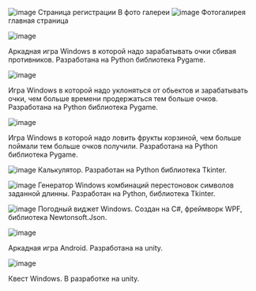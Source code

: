 ![image](https://github.com/E1K8/Project-s_demo/assets/142608556/0cf7def7-865a-4825-bfb2-14d43aa24694)
Страница регистрации В фото галереи
![image](https://github.com/E1K8/Project-s_demo/assets/142608556/73bd7eb3-75e7-4871-9152-0a4f378fdcb7)
Фотогалирея главная страница


![image](https://github.com/E1K8/Project-s_demo/assets/142608556/250cae62-954c-4c2d-8f27-5f5e6e16bd08)

Аркадная игра Windows в которой надо зарабатывать очки сбивая противников. Разработана на Python библиотека Pygame.

![image](https://github.com/E1K8/Project-s_demo/assets/142608556/2b08fa9a-e026-4553-bcf8-441b35e2a86e)

Игра Windows в которой надо уклоняться от обьектов и зарабатывать очки, чем больше времени продержаться тем больше очков. Разработана на Python библиотека Pygame.

![image](https://github.com/E1K8/Project-s_demo/assets/142608556/518b4a59-4af2-4ad0-9e37-d8e43e410223)

Игра Windows в которой надо ловить фрукты корзиной, чем больше поймали тем больше очков получили. Разработана на Python библиотека Pygame.

![image](https://github.com/E1K8/Project-s_demo/assets/142608556/aca5b73f-72f3-4623-a6f3-c9b9faa8368e)
Калькулятор. Разработан на Python библиотека Tkinter.

![image](https://github.com/E1K8/Project-s_demo/assets/142608556/63de8ef9-6f95-447d-828b-d6df0251917c)
Генератор Windows комбинаций перестоновок символов заданной длинны. Разработан на Python, библиотека Tkinter.


![image](https://github.com/E1K8/Project-s_demo/assets/142608556/bd466fad-ba1a-4802-9b81-52fb9a07cb6e)
Погодный виджет Windows. Создан на C#, фреймворк WPF, библиотека Newtonsoft.Json.

![image](https://github.com/E1K8/Project-s_demo/assets/142608556/e8e97877-3c0d-4baa-b673-9fa45e4a828e)


Аркадная игра Android. Разработана на unity.

![image](https://github.com/E1K8/Project-s_demo/assets/142608556/79b6a379-9b38-4881-8f24-df6ff744953a)

Квест Windows. В разработке на unity.
